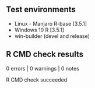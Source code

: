 ## Test environments
* Linux - Manjaro R-base [3.5.1]
* Windows 10 R [3.5.1]
* win-builder (devel and release)

## R CMD check results

0 errors | 0 warnings | 0 notes

R CMD check succeeded
